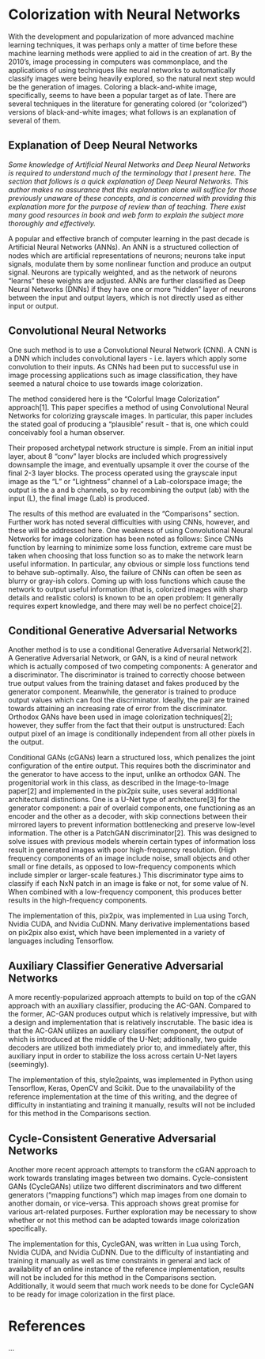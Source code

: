 # Colorization with Neural Networks

With the development and popularization of more advanced machine learning techniques, it was perhaps only a matter of time before these machine learning methods were applied to aid in the creation of art. By the 2010’s, image processing in computers was commonplace, and the applications of using techniques like neural networks to automatically classify images were being heavily explored, so the natural next step would be the generation of images. Coloring a black-and-white image, specifically, seems to have been a popular target as of late. There are several techniques in the literature for generating colored (or “colorized”) versions of black-and-white images; what follows is an explanation of several of them.

## Explanation of Deep Neural Networks

*Some knowledge of Artificial Neural Networks and Deep Neural Networks is required to understand much of the terminology that I present here. The section that follows is a quick explanation of Deep Neural Networks. This author makes no assurance that this explanation alone will suffice for those previously unaware of these concepts, and is concerned with providing this explanation more for the purpose of review than of teaching. There exist many good resources in book and web form to explain the subject more thoroughly and effectively.*

A popular and effective branch of computer learning in the past decade is Artificial Neural Networks (ANNs). An ANN is a structured collection of nodes which are artificial representations of neurons; neurons take input signals, modulate them by some nonlinear function and produce an output signal. Neurons are typically weighted, and as the network of neurons “learns” these weights are adjusted. ANNs are further classified as Deep Neural Networks (DNNs) if they have one or more “hidden” layer of neurons between the input and output layers, which is not directly used as either input or output.

## Convolutional Neural Networks

One such method is to use a Convolutional Neural Network (CNN). A CNN is a DNN which includes convolutional layers - i.e. layers which apply some convolution to their inputs. As CNNs had been put to successful use in image processing applications such as image classification, they have seemed a natural choice to use towards image colorization.

The method considered here is the “Colorful Image Colorization” approach[1]. This paper specifies a method of using Convolutional Neural Networks for colorizing grayscale images. In particular, this paper includes the stated goal of producing a “plausible” result - that is, one which could conceivably fool a human observer.

Their proposed archetypal network structure is simple. From an initial input layer, about 8 “conv” layer blocks are included which progressively downsample the image, and eventually upsample it over the course of the final 2-3 layer blocks. The process operated using the grayscale input image as the “L” or “Lightness” channel of a Lab-colorspace image; the output is the a and b channels, so by recombining the output (ab) with the input (L), the final image (Lab) is produced.

The results of this method are evaluated in the “Comparisons” section. Further work has noted several difficulties with using CNNs, however, and these will be addressed here. One weakness of using Convolutional Neural Networks for image colorization has been noted as follows: Since CNNs function by learning to minimize some loss function, extreme care must be taken when choosing that loss function so as to make the network learn useful information. In particular, any obvious or simple loss functions tend to behave sub-optimally. Also, the failure of CNNs can often be seen as blurry or gray-ish colors. Coming up with loss functions which cause the network to output useful information (that is, colorized images with sharp details and realistic colors) is known to be an open problem: It generally requires expert knowledge, and there may well be no perfect choice[2].

## Conditional Generative Adversarial Networks

Another method is to use a conditional Generative Adversarial Network[2]. A Generative Adversarial Network, or GAN, is a kind of neural network which is actually composed of two competing components: A generator and a discriminator. The discriminator is trained to correctly choose between true output values from the training dataset and fakes produced by the generator component. Meanwhile, the generator is trained to produce output values which can fool the discriminator. Ideally, the pair are trained towards attaining an increasing rate of error from the discriminator. Orthodox GANs have been used in image colorization techniques[2]; however, they suffer from the fact that their output is unstructured: Each output pixel of an image is conditionally independent from all other pixels in the output.

Conditional GANs (cGANs) learn a structured loss, which penalizes the joint configuration of the entire output. This requires both the discriminator and the generator to have access to the input, unlike an orthodox GAN. The progenitorial work in this class, as described in the Image-to-Image paper[2] and implemented in the pix2pix suite, uses several additional architectural distinctions. One is a U-Net type of architecture[3] for the generator component: a pair of overlaid components, one functioning as an encoder and the other as a decoder, with skip connections between their mirrored layers to prevent information bottlenecking and preserve low-level information. The other is a PatchGAN discriminator[2]. This was designed to solve issues with previous models wherein certain types of information loss result in generated images with poor high-frequency resolution. (High frequency components of an image include noise, small objects and other small or fine details, as opposed to low-frequency components which include simpler or larger-scale features.) This discriminator type aims to classify if each NxN patch in an image is fake or not, for some value of N. When combined with a low-frequency component, this produces better results in the high-frequency components.

The implementation of this, pix2pix, was implemented in Lua using Torch, Nvidia CUDA, and Nvidia CuDNN. Many derivative implementations based on pix2pix also exist, which have been implemented in a variety of languages including Tensorflow.

## Auxiliary Classifier Generative Adversarial Networks

A more recently-popularized approach attempts to build on top of the cGAN approach with an auxiliary classifier, producing the AC-GAN. Compared to the former, AC-GAN produces output which is relatively impressive, but with a design and implementation that is relatively inscrutable. The basic idea is that the AC-GAN utilizes an auxiliary classifier component, the output of which is introduced at the middle of the U-Net; additionally, two guide decoders are utilized both immediately prior to, and immediately after, this auxiliary input in order to stabilize the loss across certain U-Net layers (seemingly).

The implementation of this, style2paints, was implemented in Python using Tensorflow, Keras, OpenCV and Scikit. Due to the unavailability of the reference implementation at the time of this writing, and the degree of difficulty in instantiating and training it manually, results will not be included for this method in the Comparisons section.

## Cycle-Consistent Generative Adversarial Networks

Another more recent approach attempts to transform the cGAN approach to work towards translating images between two domains. Cycle-consistent GANs (CycleGANs) utilize two different discriminators and two different generators (“mapping functions”) which map images from one domain to another domain, or vice-versa. This approach shows great promise for various art-related purposes. Further exploration may be necessary to show whether or not this method can be adapted towards image colorization specifically.

The implementation for this, CycleGAN, was written in Lua using Torch, Nvidia CUDA, and Nvidia CuDNN. Due to the difficulty of instantiating and training it manually as well as time constraints in general and lack of availability of an online instance of the reference implementation, results will not be included for this method in the Comparisons section. Additionally, it would seem that much work needs to be done for CycleGAN to be ready for image colorization in the first place.

# References

...
